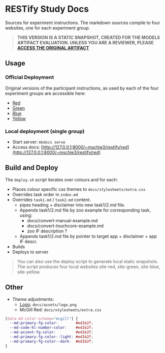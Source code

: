 # RESTify Study Docs

Sources for experiment instructions. The markdown sources compile to four websites, one for each experiment group.

 > **THIS VERSION IS A STATIC SNAPSHOT, CREATED FOR THE MODELS ARTIFACT EVALUATION. UNLESS YOU ARE A REVIEWER, PLEASE [ACCESS THE ORIGINAL ARTIFACT](https://github.com/m5c/RestifyParticipantInstructions)**

## Usage

### Official Deployment

Original versions of the participant instructions, as used by each of the four experiment groups are accessible here:

 * [Red](https://www.cs.mcgill.ca/~mschie3/red/restify-study/)
 * [Green](https://www.cs.mcgill.ca/~mschie3/green/restify-study/)
 * [Blue](https://www.cs.mcgill.ca/~mschie3/blue/restify-study/)
 * [Yellow](https://www.cs.mcgill.ca/~mschie3/yellow/restify-study/)

### Local deployment (single group)

 * Start server: ```mkdocs serve```
 * Access docs: [http://127.0.0.1:8000/~mschie3/restify/red](http://127.0.0.1:8000/~mschie3/restify/red)

## Build and Deploy

The `deploy.sh` script iterates over colours and for each:

 * Places colour specific css themes to ```docs/stylesheets/extra.css```
 * Overrides task order in ```index.md```
 * Overrides ```task1.md``` / ```task2.md``` content.
   * pipes heading + disclaimer into new task1/2.md file.
   * Appends task1/2.md file by zoo example for corresponding task, using:
     * docs/convert-manual-example.md
     * docs/convert-touchcore-example.md
     * zoo IF description ?
   * Appends task1/2.md file by pointer to target app + disclaimer + app IF descr.
 * Builds
 * Deploys to server

  > You can also use the deploy script to generate local static snapshots. The script produces four local websites site-red, site-green, site-blue, site-yellow.

## Other

 * Theme adjustments:
   * [Logo](logo.graffle): ```docs/assets/logo.png```
   * McGill Red: ```docs/stylesheets/extra.css```  
```css
[data-md-color-scheme="mcgill"] {
  --md-primary-fg-color:        #ed1b2f;
  --md-code-hl-number-color:    #ed1b2f;
  --md-accent-fg-color:         #ed1b2f;
  --md-primary-fg-color--light: #ed1b2f;
  --md-primary-fg-color--dark:  #ed1b2f;
}
```
